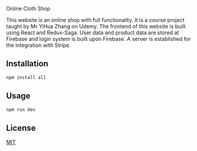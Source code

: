 Online Cloth Shop

This website is an online shop with full functionality. It is a course project taught by Mr YiHua Zhang on Udemy. The frontend of this website is built using React and Redux-Saga. User data and product data are stored at Firebase and login system is built upon Firebase. A server is established for the integration with Stripe.

## Installation


```bash
npm install all
```

## Usage

```javascript
npm run dev
```

## License
[MIT](https://choosealicense.com/licenses/mit/)
